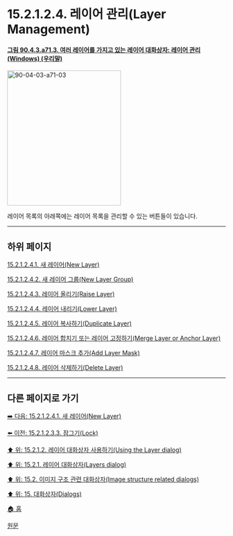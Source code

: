 # 15.2.1.2.4. 레이어 관리(Layer Management)

<a id="90-04-03-a71-03"></a>

#### [그림 90.4.3.a71.3. 여러 레이어를 가지고 있는 레이어 대화상자: 레이어 관리 (Windows) (우리말)](./90-04-03-00-layers.md#90-04-03-a71-03)
<img width="262" height="312" alt="90-04-03-a71-03" src="https://github.com/wonder13662/gimp/assets/15767104/602d88d8-d347-4c0d-b260-28b493f9fa23" />

레이어 목록의 아래쪽에는 레이어 목록을 관리할 수 있는 버튼들이 있습니다.

***

## 하위 페이지

[15.2.1.2.4.1. 새 레이어(New Layer)](./15-02-01-02-04-01-new_layer.md)

[15.2.1.2.4.2. 새 레이어 그룹(New Layer Group)](./15-02-01-02-04-02-new_layer_group.md)

[15.2.1.2.4.3. 레이어 올리기(Raise Layer)](./15-02-01-02-04-03-raise_layer.md)

[15.2.1.2.4.4. 레이어 내리기(Lower Layer)](./15-02-01-02-04-04-lower_layer.md)

[15.2.1.2.4.5. 레이어 복사하기(Duplicate Layer)](./15-02-01-02-04-05-duplicate_layer.md)

[15.2.1.2.4.6. 레이어 합치기 또는 레이어 고정하기(Merge Layer or Anchor Layer)](./15-02-01-02-04-06-merge_layers_n_anchor_layer.md)

[15.2.1.2.4.7. 레이어 마스크 추가(Add Layer Mask)](./15-02-01-02-04-07-add_layer_mask.md)

[15.2.1.2.4.8. 레이어 삭제하기(Delete Layer)](./15-02-01-02-04-08-delete_layer.md)

***

## 다른 페이지로 가기

[➡️ 다음: 15.2.1.2.4.1. 새 레이어(New Layer)](./15-02-01-02-04-01-new_layer.md)

[⬅️ 이전: 15.2.1.2.3.3. 잠그기(Lock)](./15-02-01-02-03-03-lock.md)

[⬆️ 위: 15.2.1.2. 레이어 대화상자 사용하기(Using the Layer dialog)](./15-02-01-02-00-using_the_layer_dialog.md)

[⬆️ 위: 15.2.1. 레이어 대화상자(Layers dialog)](./15-02-01-00-layers-dialog.md)

[⬆️ 위: 15.2. 이미지 구조 관련 대화상자(Image structure related dialogs)](./15-02-00-image-structure-related-dialogs.md)

[⬆️ 위: 15. 대화상자(Dialogs)](./15-00-dialogs.md)

[🏠 홈](./00-home.md)

[원문](https://docs.gimp.org/2.10/ko/gimp-dialogs-structure.html)